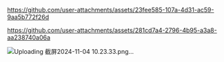 


https://github.com/user-attachments/assets/23fee585-107a-4d31-ac59-9aa5b772f26d



https://github.com/user-attachments/assets/281cd7a4-2796-4b95-a3a8-aa238740a06a

![Uploading 截屏2024-11-04 10.23.33.png…]()
